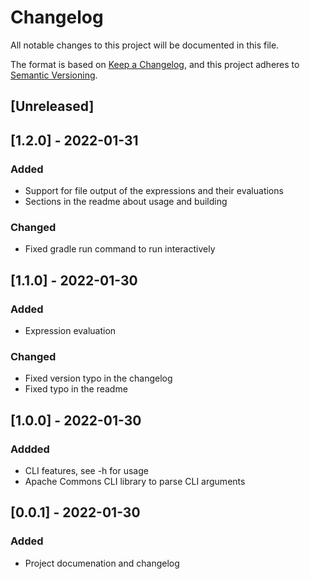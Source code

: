 # Changelog
All notable changes to this project will be documented in this file.

The format is based on [Keep a Changelog](https://keepachangelog.com/en/1.0.0/),
and this project adheres to [Semantic Versioning](https://semver.org/spec/v2.0.0.html).

## [Unreleased]

## [1.2.0] - 2022-01-31
### Added
- Support for file output of the expressions and their evaluations
- Sections in the readme about usage and building

### Changed
- Fixed gradle run command to run interactively

## [1.1.0] - 2022-01-30
### Added
- Expression evaluation
### Changed
- Fixed version typo in the changelog
- Fixed typo in the readme

## [1.0.0] - 2022-01-30
### Addded
- CLI features, see -h for usage
- Apache Commons CLI library to parse CLI arguments

## [0.0.1] - 2022-01-30
### Added
- Project documenation and changelog
